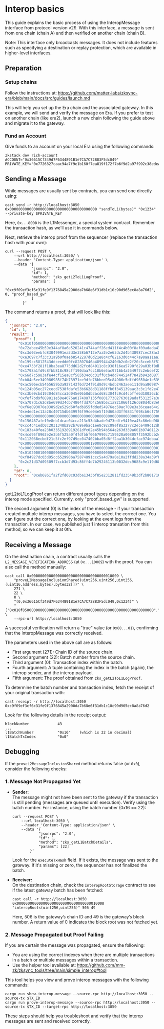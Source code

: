 # Interop basics

This guide explains the basic process of using the InteropMessage interface from protocol version v29. With this
interface, a message is sent from one chain (chain A) and then verified on another chain (chain B).

Note: This interface only broadcasts messages. It does not include features such as specifying a destination or replay
protection, which are available in higher-level interfaces.

## Preparation

### Setup chains

Follow the instructions at: https://github.com/matter-labs/zksync-era/blob/main/docs/src/guides/launch.md

This will help you set up the Era chain and the associated gateway. In this example, we will send and verify the message
on Era. If you prefer to test on another chain (like era2), launch a new chain following the guide above and migrate it
to the gateway.

### Fund an Account

Give funds to an account on your local Era using the following commands:

```
zkstack dev rich-account
ACCOUNT="0x36615Cf349d7F6344891B1e7CA7C72883F5dc049"
PRIVATE_KEY="0x7726827caac94a7f9e1b160f7ea819f172f7b6f9d2a97f992c38edeab82d4110"
```

## Sending a Message

While messages are usually sent by contracts, you can send one directly using:

```
cast send -r http://localhost:3050 0x0000000000000000000000000000000000008008 "sendToL1(bytes)" "0x1234" --private-key $PRIVATE_KEY
```

Here, `0x...8008` is the L1Messenger, a special system contract. Remember the transaction hash, as we'll use it in
commands below.

Next, retrieve the interop proof from the sequencer (replace the transaction hash with your own):

```
curl --request POST \
    --url http://localhost:3050/ \
    --header 'Content-Type: application/json' \
    --data '{
            "jsonrpc": "2.0",
            "id": 1,
            "method": "zks_getL2ToL1LogProof",
            "params": [
                "0xc9f09ef3cf6c31fe9f1376845a2900da7b68e6f31db1c10c90d965ec8a8a76d2", 0, "proof_based_gw"
            ]
        }'
```

The command returns a proof, that will look like this:

```json
{
  "jsonrpc": "2.0",
  "id": 1,
  "result": {
    "proof": [
      "0x010f050000000000000000000000000000000000000000000000000000000000",
      "0x72abee45b59e344af8a6e520241c4744aff26ed411f4c4b00f8af09adada43ba",
      "0xc3d03eebfd83049991ea3d3e358b6712e7aa2e2e63dc2d4b438987cec28ac8d0",
      "0xe3697c7f33c31a9b0f0aeb8542287d0d21e8c4cf82163d0c44c7a98aa11aa111",
      "0x199cc5812543ddceeddd0fc82807646a4899444240db2c0d2f20c3cceb5f51fa",
      "0xe4733f281f18ba3ea8775dd62d2fcd84011c8c938f16ea5790fd29a03bf8db89",
      "0x1798a1fd9c8fbb818c98cff190daa7cc10b6e5ac9716b4a2649f7c2ebcef2272",
      "0x66d7c5983afe44cf15ea8cf565b34c6c31ff0cb4dd744524f7842b942d08770d",
      "0xb04e5ee349086985f74b73971ce9dfe76bbed95c84906c5dffd96504e1e5396c",
      "0xac506ecb5465659b3a927143f6d724f91d8d9c4bdb2463aee111d9aa869874db",
      "0x124b05ec272cecd7538fdafe53b6628d31188ffb6f345139aac3c3c1fd2e470f",
      "0xc3be9cbd19304d84cca3d045e06b8db3acd68c304fc9cd4cbffe6d18036cb13f",
      "0xfef7bd9f889811e59e4076a0174087135f080177302763019adaf531257e3a87",
      "0xa707d1c62d8be699d34cb74804fdd7b4c568b6c1a821066f126c680d4b83e00b",
      "0xf6e093070e0389d2e529d60fadb855fdded54976ec50ac709e3a36ceaa64c291",
      "0xe4ed1ec13a28c40715db6399f6f99ce04e5f19d60ad3ff6831f098cb6cf75944",
      "0x0000000000000000000000000000000000000000000000000000000000000015",
      "0x156467afe10e8eb1dcac04cca213c53d4bade9d73edfe9410ea45c86ebd9804e",
      "0xcc4c41edb0c2031348b292b768e9bac1ee8c92c09ef8a3277c2ece409c12d86a",
      "0x183a40fea23b03351928919261dfc02e45b94b564e263d339a601b9740112ccc",
      "0x4cd95f8962e2e3b5f525a0f4fdfbbf0667990c7159528a008057f3592bcb2c06",
      "0x112038ecbdf21c5fc2ef97d9ec047402bba05d6ff2aa1b304dcfac974ebaa109",
      "0x0000000000000000000000000000001900000000000000000000000000000003",
      "0x00000000000000000000000000000000000000000000000000000000000001fa",
      "0x0102000100000000000000000000000000000000000000000000000000000000",
      "0xf84927dc03d95cc652990ba75874891ccc5a4d79a0e10a2ffdd238a34a39f828",
      "0x2c21d37d09509f7ccb3d7d93c86ff4d7b29246113b0032dec9688c9e119d6872"
    ],
    "id": 0,
    "root": "0xeb6861fa2f2fd60c93dba1343bf85e2312811fd23549b3df2b8017102430f086"
  }
}
```

getL2toL1LogProof can return different proof types depending on the interop mode specified. Currently, only "proof_based_gw" is supported.

The second argument (0) is the index of the message - if your transaction created multiple interop messages, you have to
select the correct one. You can figure out the correct one, by looking at the event logs from the transaction. In our
case, we published just 1 interop transation from this method, so we can keep it at 0th.

## Receiving a Message

On the destination chain, a contract usually calls the `L2_MESSAGE_VERIFICATION_ADDRESS` (at `0x...10009`) with the
proof. You can also call the method manually:

```
cast call 0x0000000000000000000000000000000000010009 \
    "proveL2MessageInclusionShared(uint256,uint256,uint256,(uint16,address,bytes),bytes32[])" \
    271 \
    22 \
    0 \
    "(0,0x36615Cf349d7F6344891B1e7CA7C72883F5dc049,0x1234)" \
    "["0x010f050000000000000000000000000000000000000000000000000000000000","0x72abee45b59e344af8a6e520241c4744aff26ed411f4c4b00f8af09adada43ba","0xc3d03eebfd83049991ea3d3e358b6712e7aa2e2e63dc2d4b438987cec28ac8d0","0xe3697c7f33c31a9b0f0aeb8542287d0d21e8c4cf82163d0c44c7a98aa11aa111","0x199cc5812543ddceeddd0fc82807646a4899444240db2c0d2f20c3cceb5f51fa","0xe4733f281f18ba3ea8775dd62d2fcd84011c8c938f16ea5790fd29a03bf8db89","0x1798a1fd9c8fbb818c98cff190daa7cc10b6e5ac9716b4a2649f7c2ebcef2272","0x66d7c5983afe44cf15ea8cf565b34c6c31ff0cb4dd744524f7842b942d08770d","0xb04e5ee349086985f74b73971ce9dfe76bbed95c84906c5dffd96504e1e5396c","0xac506ecb5465659b3a927143f6d724f91d8d9c4bdb2463aee111d9aa869874db","0x124b05ec272cecd7538fdafe53b6628d31188ffb6f345139aac3c3c1fd2e470f","0xc3be9cbd19304d84cca3d045e06b8db3acd68c304fc9cd4cbffe6d18036cb13f","0xfef7bd9f889811e59e4076a0174087135f080177302763019adaf531257e3a87","0xa707d1c62d8be699d34cb74804fdd7b4c568b6c1a821066f126c680d4b83e00b","0xf6e093070e0389d2e529d60fadb855fdded54976ec50ac709e3a36ceaa64c291","0xe4ed1ec13a28c40715db6399f6f99ce04e5f19d60ad3ff6831f098cb6cf75944","0x0000000000000000000000000000000000000000000000000000000000000015","0x156467afe10e8eb1dcac04cca213c53d4bade9d73edfe9410ea45c86ebd9804e","0xcc4c41edb0c2031348b292b768e9bac1ee8c92c09ef8a3277c2ece409c12d86a","0x183a40fea23b03351928919261dfc02e45b94b564e263d339a601b9740112ccc","0x4cd95f8962e2e3b5f525a0f4fdfbbf0667990c7159528a008057f3592bcb2c06","0x112038ecbdf21c5fc2ef97d9ec047402bba05d6ff2aa1b304dcfac974ebaa109","0x0000000000000000000000000000003100000000000000000000000000000001","0x00000000000000000000000000000000000000000000000000000000000001fa","0x0101000100000000000000000000000000000000000000000000000000000000","0xf84927dc03d95cc652990ba75874891ccc5a4d79a0e10a2ffdd238a34a39f828"]" \
    --rpc-url http://localhost:3050
```

A successful verification will return a "true" value (or `0x00...01`), confirming that the InteropMessage was correctly
received.

The parameters used in the above call are as follows:

- First argument (271): Chain ID of the source chain.
- Second argument (22): Batch number from the source chain.
- Third argument (0): Transaction index within the batch.
- Fourth argument: A tuple containing the index in the batch (again), the interop sender, and the interop payload.
- Fifth argument: The proof obtained from `zks_getL2ToL1LogProof`.

To determine the batch number and transaction index, fetch the receipt of your original transaction with:

```
cast receipt -r http://localhost:3050 0xc9f09ef3cf6c31fe9f1376845a2900da7b68e6f31db1c10c90d965ec8a8a76d2
```

Look for the following details in the receipt output:

```
blockNumber             43
...
l1BatchNumber           "0x16"    (which is 22 in decimal)
l1BatchTxIndex          "0x0"
```

## Debugging

If the `proveL2MessageInclusionShared` method returns false (or `0x0`), consider the following checks:

### 1. Message Not Propagated Yet

- **Sender:**  
   The message might not have been sent to the gateway if the transaction is still pending (messages are queued until
  execution). Verify using the batch number. For instance, using the batch number (0x16 == 22):

  ```shell
  curl --request POST \
      --url localhost:3050 \
      --header 'Content-Type: application/json' \
      --data '{
              "jsonrpc": "2.0",
              "id": 1,
              "method": "zks_getL1BatchDetails",
              "params": [22]
          }'
  ```

  Look for the `executeTxHash` field. If it exists, the message was sent to the gateway. If it's missing or zero, the
  sequencer has not finalized the batch.

- **Receiver:**  
   On the destination chain, check the `InteropRootStorage` contract to see if the latest gateway batch has been
  fetched:

  ```
  cast call -r http://localhost:3050 0x0000000000000000000000000000000000010008 "interopRoots(uint256,uint256)" 506 49
  ```

  Here, 506 is the gateway’s chain ID and 49 is the gateway’s block number. A return value of 0 indicates the block root
  was not fetched yet.

### 2. Message Propagated but Proof Failing

If you are certain the message was propagated, ensure the following:

- You are using the correct indexes when there are multiple transactions in a batch or multiple messages within a
  transaction.
- Use the helper tool available at: https://github.com/mm-zk/zksync_tools/tree/main/simple_interop#tool

This tool helps you view and prove interop messages with the following commands:

```
cargo run show-interop-message --source-rpc http://localhost:3050 --source-tx $TX_ID
cargo run prove-interop-message --source-rpc http://localhost:3050 --source-tx $TX_ID --target-rpc http://localhost:3050
```

These steps should help you troubleshoot and verify that the interop messages are sent and received correctly.
